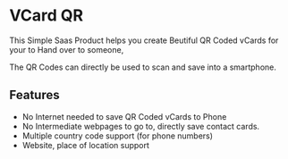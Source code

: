 # VCard QR

This Simple Saas Product helps you create Beutiful QR Coded vCards for your to Hand over to someone, 

The QR Codes can directly be used to scan and save into a smartphone.

## Features 

- No Internet needed to save QR Coded vCards to Phone
- No Intermediate webpages to go to, directly save contact cards.
- Multiple country code support (for phone numbers)
- Website, place of location support
